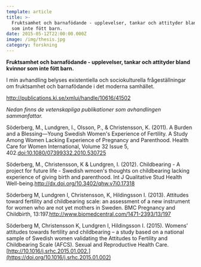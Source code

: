 ```yaml
---
template: article
title: >-
  Fruktsamhet och barnafödande - upplevelser, tankar och attityder bland kvinnor
  som inte fött barn.
date: 2015-05-12T22:00:00.000Z
image: /img/thesis.jpg
category: forskning
---
```

<!--StartFragment-->

**Fruktsamhet och barnafödande - upplevelser, tankar och attityder bland kvinnor som inte fött barn.**

I min avhandling belyses existentiella och sociokulturella frågeställningar om fruktsamhet och barnafödande i det moderna samhället.

<http://publications.ki.se/xmlui/handle/10616/41502>



*Nedan finns de vetenskapliga publikationer som avhandlingen sammanfattar.*

Söderberg, M., Lundgren, I., Olsson, P., & Christensson, K. (2011). A Burden and a Blessing—Young Swedish Women's Experience of Fertility. A Study Among Women Lacking Experience of Pregnancy and Parenthood. Health Care for Women International, Volume 32 Issue 5, 402.[doi:10.1080/07399332.2010.530725](https://doi.org/10.1080/07399332.2010.530725)

Söderberg, M., Christensson, K & Lundgren, I. (2012). Childbearing - A project for future life - Swedish wmoen's thoughts on childbearing lacking experience of giving birth and parenthood. Int J Qualitative Stud Health Well-being.<http://dx.doi.org/10.3402/qhw.v7i0.17318>

Söderberg M, Lundgren I, Christensson, K, Hildingsson I. (2013). Attitudes toward fertility and childbearing scale: an assessment of a new instrument for women who are not yet mothers in Sweden. BMC Pregnancy and Childbirth, 13:197.<http://www.biomedcentral.com/1471-2393/13/197>

Söderberg M, Christensson K, Lundgren I, Hildingsson I. (2015). Womens’ attitudes towards fertility and childbearing – a study based on a national sample of Swedish women validating the Attitudes to Fertility and Childbearing Scale (AFCS). Sexual and Reproductive Health Care.[http://10.1016/j.srhc.2015.01.002.](https://doi.org/10.1016/j.srhc.2015.01.002)

<!--EndFragment-->
